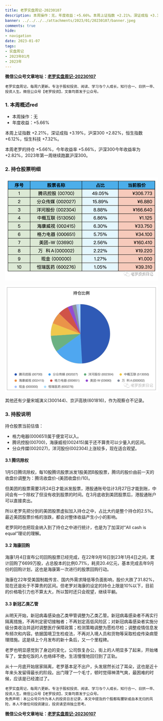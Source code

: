 ```yaml
---
title: 老罗实盘周记-20230107
description: 本周操作：无，年度收益：+5.66%。本周上证指数 +2.21%，深证成指 +3.19%，沪深300 +2.82%，恒生指数 +6.12%，恒生科技 +7.32%。本周老罗的持仓 +5.66%，今年收益率 +5.66%，沪深300今年收益率为 +2.82%，2023年第一周继续跑赢沪深300。其他还有少量宋城演义(300144)、京沪高铁(601816)，作为观察仓不记录。
banner: ../../../../attachments/2023/01/20230107/banner.jpeg
comments: true
hide:
- navigation
date: 2023-01-07
tags:
- 实盘周记
- 2023年01月
- 2023年
---
```


__微信公众号文章地址：[老罗实盘周记-20230107](https://mp.weixin.qq.com/s/eNCyv1WtgnL8rMPi01qw8w)__

```
老罗实盘周记，每周六更新。专注于股权投资、阅读、学习与个人成长，知行合一、日拱一卒、投资人生。微信公众号【老罗投资】，文章均首发于公众号。
```

### 1. 本周概述red

+ 本周操作：<span class="red">无</span>
+ 年度收益：<span class="red">+5.66%</span>

本周上证指数 +2.21%，深证成指 +3.19%，沪深300 +2.82%，恒生指数 +6.12%，恒生科技 +7.32%。

本周老罗的持仓 <span class="red">+5.66%</span>，今年收益率 <span class="red">+5.66%</span>，沪深300今年收益率为 <span class="red">+2.82%</span>，2023年第一周继续跑赢沪深300。

### 2. 持仓股票明细

![持仓股票明细 (港股已换算为人民币)](../../../attachments/2023/01/20230107/1.png)

![持仓比例](../../../attachments/2023/01/20230107/2.png)

其他还有少量宋城演义(300144)、京沪高铁(601816)，作为观察仓不记录。

### 3. 持股说明

持仓股票当前估值：

+ 格力电器(000651)属于便宜可以入。
+ 腾讯控股(00700)，海康威视(002415)属于还不算贵可以少量入的区间。
+ 分众传媒(002027)，洋河股份(002304)上涨较多，现在适合观望。

#### 3.1 腾讯除权

1月5日腾讯除权，每10股腾讯股票派发1股美团B股股票，腾讯的股价由前一天的收盘价调整为：腾讯收盘价-(美团收盘价/10)。

但美团的股票需要3月24日才能派发股票，港股通账号估计3月27日才能到账，中间会有一个除权了但没有收到股票的时间。在3月底收到美团股票后，港股通账户可以直接卖出。

所以老罗先把分到的美团股票虚拟加入持仓之中，占比大约是整个持仓的2.5%。最近美团股票价格的涨跌，都会对整体收益产生小小的影响。

老罗同时也把现金纳入到了持仓之中进行统计，也是为了加深对“All cash is equal”理论的理解。

#### 3.2 海康回购

海康1月4日宣布公司回购股票已经完成，在22年9月16日到23年1月4日之间，累计回购了6699万股，占总股本的比例0.71%，耗资20.4亿元，基本完成去年9月份的回购计划，这也是海康第一次进行的股票回购行动。

海康在22年受美国制裁传言、国内外需求降低等负面影响，股价大跌了31.82%，现在还是处于不算贵的区间。但老罗对海康的设定的持仓上限是10%以下，目前的价格吸引力也不算太大，所以暂时还只会观望，继续平躺。

#### 3.3 新冠乙类乙管

从明天开始，新冠病毒感染由乙类甲管调整为乙类乙管。新冠病毒感染者不再实行隔离措施，不再判定密切接触者；不再划定高低风险区；对新冠病毒感染者实施分级分类收治并适时调整医疗保障政策；检测策略调整为愿检尽检；调整疫情信息发布频次和内容。依据国境卫生检疫法，不再对入境人员和货物等采取检疫传染病管理措施。这是续上个月发布的新十条后，又一个里程碑。

老罗也明显感觉到了身边的变化，公司恢复办公，街上的人明显多了起来，开始堵车了，堂食吃饭的人也络绎不绝，生活慢慢地回归到了正轨。

从十一月底开始居家隔离，老罗基本足不出户，头发居然长过了耳朵，这也是近十年来头发留得最长的阶段。出门理了一个毛寸，顿时觉得神清气爽，最困难的时候，应该是已经渡过了。

```
老罗实盘周记，每周六更新。专注于股权投资、阅读、学习与个人成长，知行合一、日拱一卒、投资人生。微信公众号【老罗投资】，文章均首发于公众号。
免责声明：本公众号只作为本人的投资日志记录，本文中提及的个股都有腰斩或血本无归的风险，本人不做任何投资建议，投资请坚持独立思考。
```

__微信公众号文章地址：[老罗实盘周记-20230107](https://mp.weixin.qq.com/s/eNCyv1WtgnL8rMPi01qw8w)__